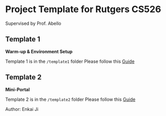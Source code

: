 # Project Template for Rutgers CS526

Supervised by Prof. Abello

## Template 1

**Warm-up & Environment Setup**

Template 1 is in the `/template1` folder
Please follow this [Guide](https://jnkkkk.github.io/Rutgers-CS526-Project-Template/Guide1)

## Template 2

**Mini-Portal**

Template 2 is in the `/template2` folder
Please follow this [Guide](https://jnkkkk.github.io/Rutgers-CS526-Project-Template/Guide2)



Author: Enkai Ji